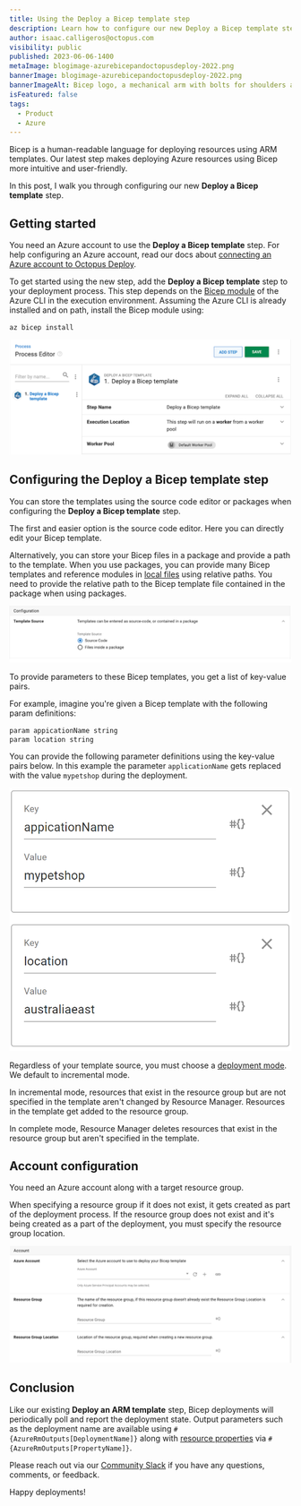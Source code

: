```yaml
---
title: Using the Deploy a Bicep template step
description: Learn how to configure our new Deploy a Bicep template step
author: isaac.calligeros@octopus.com
visibility: public
published: 2023-06-06-1400
metaImage: blogimage-azurebicepandoctopusdeploy-2022.png
bannerImage: blogimage-azurebicepandoctopusdeploy-2022.png
bannerImageAlt: Bicep logo, a mechanical arm with bolts for shoulders and elbow.
isFeatured: false
tags:
  - Product
  - Azure
---
```


Bicep is a human-readable language for deploying resources using ARM templates. Our latest step makes deploying Azure resources using Bicep more intuitive and user-friendly. 

In this post, I walk you through configuring our new **Deploy a Bicep template** step.

## Getting started

You need an Azure account to use the **Deploy a Bicep template** step. For help configuring an Azure account, read our docs about [connecting an Azure account to Octopus Deploy](https://octopus.com/docs/infrastructure/accounts/azure#azure-service-principal). 

To get started using the new step, add the **Deploy a Bicep template** step to your deployment process. This step depends on the [Bicep module](https://learn.microsoft.com/en-us/azure/azure-resource-manager/bicep/install) of the Azure CLI in the execution environment. Assuming the Azure CLI is already installed and on path, install the Bicep module using:

```
az bicep install
```

![Deploy a Bicep Template process editor](bicep-process-editor.png "width=500")

## Configuring the Deploy a Bicep template step

You can store the templates using the source code editor or packages when configuring the **Deploy a Bicep template** step.
 
The first and easier option is the source code editor. Here you can directly edit your Bicep template. 

Alternatively, you can store your Bicep files in a package and provide a path to the template. When you use packages, you can provide many Bicep templates and reference modules in [local files](https://learn.microsoft.com/en-us/azure/azure-resource-manager/bicep/modules#local-file) using relative paths. You need to provide the relative path to the Bicep template file contained in the package when using packages.

![Code Editor or Package Selector](codeeditor-or-package-selector.png "width=500")

To provide parameters to these Bicep templates, you get a list of key-value pairs.

For example, imagine you're given a Bicep template with the following param definitions:

```
param appicationName string
param location string
```
You can provide the following parameter definitions using the key-value pairs below. In this example the parameter `applicationName` gets replaced with the value `mypetshop` during the deployment.

![Bicep Parameters](bicep-parameters.png "width=500")

Regardless of your template source, you must choose a [deployment mode](https://learn.microsoft.com/en-us/azure/azure-resource-manager/templates/deployment-modes). We default to incremental mode. 

In incremental mode, resources that exist in the resource group but are not specified in the template aren't changed by Resource Manager. Resources in the template get added to the resource group. 

In complete mode, Resource Manager deletes resources that exist in the resource group but aren't specified in the template.

## Account configuration

You need an Azure account along with a target resource group.

When specifying a resource group if it does not exist, it gets created as part of the deployment process. If the resource group does not exist and it's being created as a part of the deployment, you must specify the resource group location.

![Bicep Account Configuration](bicep-account.png "width=500")

## Conclusion

Like our existing **Deploy an ARM template** step, Bicep deployments will periodically poll and report the deployment state. Output parameters such as the deployment name are available using `#{AzureRmOutputs[DeploymentName]}` along with [resource properties](https://learn.microsoft.com/en-us/azure/azure-resource-manager/templates/template-functions-deployment#example) via `#{AzureRmOutputs[PropertyName]}`. 

Please reach out via our [Community Slack](https://octopus.com/slack) if you have any questions, comments, or feedback.

Happy deployments!